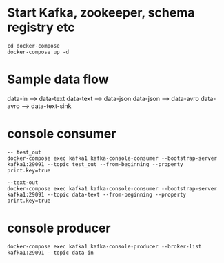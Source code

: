 # Start Kafka, zookeeper, schema registry etc
```
cd docker-compose
docker-compose up -d
```


# Sample data flow

data-in  --> data-text
data-text --> data-json
data-json --> data-avro
data-avro --> data-text-sink

# console consumer
```
-- test_out
docker-compose exec kafka1 kafka-console-consumer --bootstrap-server kafka1:29091 --topic test_out --from-beginning --property print.key=true

--text-out
docker-compose exec kafka1 kafka-console-consumer --bootstrap-server kafka1:29091 --topic data-text --from-beginning --property print.key=true
```

# console producer
```
docker-compose exec kafka1 kafka-console-producer --broker-list kafka1:29091 --topic data-in
```

